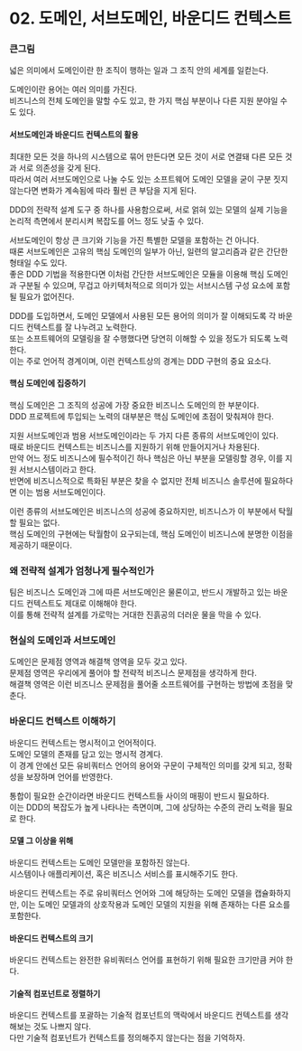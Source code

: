# 02. 도메인, 서브도메인, 바운디드 컨텍스트  

### 큰그림

넓은 의미에서 도메인이란 한 조직이 행하는 일과 그 조직 안의 세계를 일컫는다.

도메인이란 용어는 여러 의미를 가진다.  
비즈니스의 전체 도메인을 말할 수도 있고, 한 가지 핵심 부분이나 다른 지원 분야일 수도 있다.

#### 서브도메인과 바운디드 컨텍스트의 활용

최대한 모든 것을 하나의 시스템으로 묶어 만든다면 모든 것이 서로 연결돼 다른 모든 것과 서로 의존성을 갖게 된다.  
따라서 여러 서브도메인으로 나눌 수도 있는 소프트웨어 도메인 모델을 굳이 구분 짓지 않는다면 변화가 계속됨에 따라 훨씬 큰 부담을 지게 된다.

DDD의 전략적 설계 도구 중 하나를 사용함으로써, 서로 얽혀 있는 모델의 실제 기능을 논리적 측면에서 분리시켜 복잡도를 어느 정도 낮출 수 있다.

서브도메인이 항상 큰 크기와 기능을 가진 특별한 모델을 포함하는 건 아니다.  
때론 서브도메인은 고유의 핵심 도메인의 일부가 아닌, 일련의 알고리즘과 같은 간단한 형태일 수도 있다.  
좋은 DDD 기법을 적용한다면 이처럼 간단한 서브도메인은 모듈을 이용해 핵심 도메인과 구분될 수 있으며, 무겁고 아키텍처적으로 의미가 있는 서브시스템 구성 요소에 포함될 필요가 없어진다.

DDD를 도입하면서, 도메인 모델에서 사용된 모든 용어의 의미가 잘 이해되도록 각 바운디드 컨텍스트를 잘 나누려고 노력한다.  
또는 소프트웨어의 모델링을 잘 수행했다면 당연히 이해할 수 있을 정도가 되도록 노력한다.  
이는 주로 언어적 경계이며, 이런 컨텍스트상의 경계는 DDD 구현의 중요 요소다.

#### 핵심 도메인에 집중하기

핵심 도메인은 그 조직의 성공에 가장 중요한 비즈니스 도메인의 한 부분이다.  
DDD 프로젝트에 투입되는 노력의 대부분은 핵심 도메인에 초점이 맞춰져야 한다.

지원 서브도메인과 범용 서브도메인이라는 두 가지 다른 종류의 서브도메인이 있다.  
때로 바운디드 컨텍스트는 비즈니스를 지원하기 위해 만들어지거나 차용된다.  
만약 어느 정도 비즈니스에 필수적이긴 하나 핵심은 아닌 부분을 모델링할 경우, 이를 지원 서브시스템이라고 한다.  
반면에 비즈니스적으로 특화된 부분은 찾을 수 없지만 전체 비즈니스 솔루션에 필요하다면 이는 범용 서브도메인이다.

이런 종류의 서브도메인은 비즈니스의 성공에 중요하지만, 비즈니스가 이 부분에서 탁월할 필요는 없다.  
핵심 도메인의 구현에는 탁월함이 요구되는데, 핵심 도메인이 비즈니스에 분명한 이점을 제공하기 때문이다.

### 왜 전략적 설계가 엄청나게 필수적인가

팀은 비즈니스 도메인과 그에 따른 서브도메인은 물론이고, 반드시 개발하고 있는 바운디드 컨텍스트도 제대로 이해해야 한다.  
이를 통해 전략적 설계를 가로막는 거대한 진흙공의 더러운 물을 막을 수 있다.

### 현실의 도메인과 서브도메인

도메인은 문제점 영역과 해결책 영역을 모두 갖고 있다.  
문제점 영역은 우리에게 풀어야 할 전략적 비즈니스 문제점을 생각하게 한다.  
해결책 영역은 이런 비즈니스 문제점을 풀어줄 소프트웨어를 구현하는 방법에 초점을 맞춘다.

### 바운디드 컨텍스트 이해하기

바운디드 컨텍스트는 명시적이고 언어적이다.  
도메인 모델의 존재를 담고 있는 명시적 경계다.  
이 경계 안에선 모든 유비쿼터스 언어의 용어와 구문이 구체적인 의미를 갖게 되고, 정확성을 보장하며 언어를 반영한다.

통합이 필요한 순간이라면 바운디드 컨텍스트들 사이의 매핑이 반드시 필요하다.  
이는 DDD의 복잡도가 높게 나타나는 측면이며, 그에 상당하는 수준의 관리 노력을 필요로 한다.  

#### 모델 그 이상을 위해

바운디드 컨텍스트는 도메인 모델만을 포함하진 않는다.  
시스템이나 애플리케이션, 혹은 비즈니스 서비스를 표시해주기도 한다.

바운디드 컨텍스트는 주로 유비쿼터스 언어와 그에 해당하는 도메인 모델을 캡슐화하지만, 이는 도메인 모델과의 상호작용과 도메인 모델의 지원을 위해 존재하는 다른 요소를 포함한다.

#### 바운디드 컨텍스트의 크기

바운디드 컨텍스트는 완전한 유비쿼터스 언어를 표현하기 위해 필요한 크기만큼 커야 한다.

#### 기술적 컴포넌트로 정렬하기

바운디드 컨텍스트를 포괄하는 기술적 컴포넌트의 맥락에서 바운디드 컨텍스트를 생각해보는 것도 나쁘지 않다.  
다만 기술적 컴포넌트가 컨텍스트를 정의해주지 않는다는 점을 기억하자.